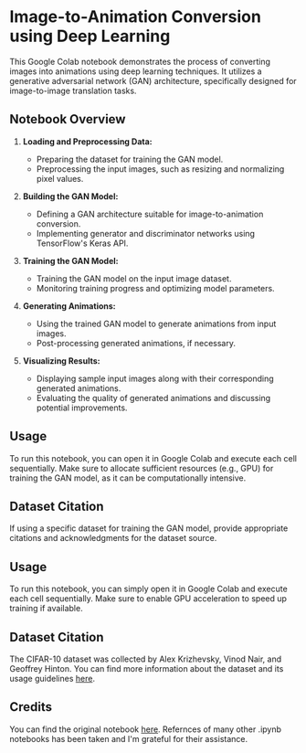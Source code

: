 # Image-to-Animation Conversion using Deep Learning

This Google Colab notebook demonstrates the process of converting images into animations using deep learning techniques. It utilizes a generative adversarial network (GAN) architecture, specifically designed for image-to-image translation tasks.

## Notebook Overview

1. **Loading and Preprocessing Data:**
   - Preparing the dataset for training the GAN model.
   - Preprocessing the input images, such as resizing and normalizing pixel values.

2. **Building the GAN Model:**
   - Defining a GAN architecture suitable for image-to-animation conversion.
   - Implementing generator and discriminator networks using TensorFlow's Keras API.

3. **Training the GAN Model:**
   - Training the GAN model on the input image dataset.
   - Monitoring training progress and optimizing model parameters.

4. **Generating Animations:**
   - Using the trained GAN model to generate animations from input images.
   - Post-processing generated animations, if necessary.

5. **Visualizing Results:**
   - Displaying sample input images along with their corresponding generated animations.
   - Evaluating the quality of generated animations and discussing potential improvements.

## Usage

To run this notebook, you can open it in Google Colab and execute each cell sequentially. Make sure to allocate sufficient resources (e.g., GPU) for training the GAN model, as it can be computationally intensive.

## Dataset Citation

If using a specific dataset for training the GAN model, provide appropriate citations and acknowledgments for the dataset source.

## Usage

To run this notebook, you can simply open it in Google Colab and execute each cell sequentially. Make sure to enable GPU acceleration to speed up training if available.

## Dataset Citation

The CIFAR-10 dataset was collected by Alex Krizhevsky, Vinod Nair, and Geoffrey Hinton. You can find more information about the dataset and its usage guidelines [here](https://www.cs.toronto.edu/~kriz/cifar.html).

## Credits

You can find the original notebook [here](https://colab.research.google.com/drive/1xKluf7pnLS_Ld0VWXZ3rV6CiCpVP66EL?usp=sharing). Refernces of many other .ipynb notebooks has been taken and I'm grateful for their assistance.
